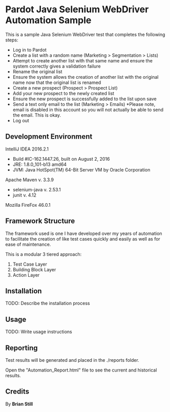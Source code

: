 # Pardot Java Selenium WebDriver Automation Sample

This is a sample Java Selenium WebDriver test that completes the following steps:

- Log in to Pardot
- Create a list with a random name (Marketing > Segmentation > Lists)
- Attempt to create another list with that same name and ensure the system correctly gives a validation failure
- Rename the original list
- Ensure the system allows the creation of another list with the original name now that the original list is renamed
- Create a new prospect (Prospect > Prospect List)
- Add your new prospect to the newly created list
- Ensure the new prospect is successfully added to the list upon save
- Send a text only email to the list (Marketing > Emails)  *Please note, email is disabled in this account so you will not actually be able to send the email.  This is okay.
- Log out

## Development Environment

IntelliJ IDEA 2016.2.1
- Build #IC-162.1447.26, built on August 2, 2016
- JRE: 1.8.0_101-b13 amd64
- JVM: Java HotSpot(TM) 64-Bit Server VM by Oracle Corporation

Apache Maven v. 3.3.9
- selenium-java v. 2.53.1
- junit v. 4.12

Mozilla FireFox 46.0.1

## Framework Structure

The framework used is one I have developed over my years of automation to facilitate the creation of like test cases quickly and easily as well as for ease of maintenance.

This is a modular 3 tiered approach:

1. Test Case Layer
2. Building Block Layer
3. Action Layer

## Installation
TODO: Describe the installation process

## Usage
TODO: Write usage instructions

## Reporting
Test results will be generated and placed in the ./reports folder.

Open the "Automation_Report.html" file to see the current and historical results.

## Credits

By **Brian Still**
